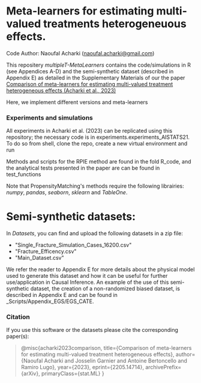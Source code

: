 # Meta-learners for estimating multi-valued treatments heterogeneuous effects.
Code Author: Naoufal Acharki (naoufal.acharki@gmail.com)

This repositery _multipleT-MetaLearners_ contains the code/simulations in R (see Appendices A-D) and the semi-synthetic dataset (described in Appendix E) as detailed in the Supplementary Materials of our the paper [Comparison of meta-learners for estimating multi-valued treatment heterogeneous effects (Acharki et al., 2023)](https://arxiv.org/abs/2205.14714)

Here, we implement different versions and meta-learners

### Experiments and simulations
All experiments in Acharki et al. (2023) can be replicated using this repository; the necessary code is in experiments.experiments_AISTATS21. To do so from shell, clone the repo, create a new virtual environment and run

Methods and scripts for the RPIE method are found in the fold R_code, and the analytical tests presented in the paper are can be found in test_functions



Note that PropensityMatching's methods require the following librairies: _numpy_, _pandas_, _seaborn_, _sklearn_ and _TableOne_.

# Semi-synthetic datasets:
In _Datasets_, you can find and upload the following datasets in a zip file:
- "Single_Fracture_Simulation_Cases_16200.csv"
- "Fracture_Efficency.csv"
- "Main_Dataset.csv"

We refer the reader to Appendix E for more details about the physical model used to generate this dataset and how it can be useful for further use/application in Causal Inference. An example of the use of this semi-synthetic dataset, the creation of a non-randomized biased dataset, is described in Appendix E and can be found in _Scripts/Appendix_EGS/EGS_CATE.

### Citation
If you use this software or the datasets please cite the corresponding paper(s):
> @misc{acharki2023comparison,
      title={Comparison of meta-learners for estimating multi-valued treatment heterogeneous effects}, 
      author={Naoufal Acharki and Josselin Garnier and Antoine Bertoncello and Ramiro Lugo},
      year={2023},
      eprint={2205.14714},
      archivePrefix={arXiv},
      primaryClass={stat.ML}
}
